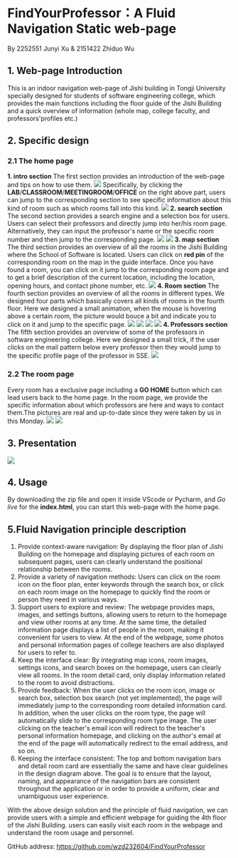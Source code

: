 # FindYourProfessor：A Fluid Navigation Static web-page
By 2252551 Junyi Xu & 2151422 Zhiduo Wu

## 1. Web-page Introduction
This is an indoor navigation web-page of Jishi building in Tongji University specially designed for students of software engineering college, which provides the main functions including the floor guide of the Jishi Building and a quick overview of information (whole map, college faculty, and professors'profiles etc.)
## 2. Specific design
### 2.1 The home page
**1. intro section**
The first section provides an introduction of the web-page and tips on how to use them. 
![](/report/image.png)
Specifically, by clicking the **LAB**/**CLASSROOM**/**MEETINGROOM**/**OFFICE** on the right above part, users can jump to the corresponding section to see specific information about this kind of room such as which rooms fall into this kind.
![](/report/7a41daef59352c29e21399ee930d0ac.png)
**2. search section**
The second section provides a search engine and a selection box for users. Users can select their professors and directly jump into her/his room page. Alternatively, they can input the professor's name or the specific room number and then jump to the corresponding page.
![](/report/image-1.png)
![](/report/image-2.png)
**3. map section**
The third section provides an overview of all the rooms in the Jishi Building where the School of Software is located. Users can click on **red pin** of the corresponding room on the map in the guide interface. Once you have found a room, you can click on it jump to the corresponding room page and to get a brief description of the current location, including the location, opening hours, and contact phone number, etc. 
![](/report/image-3.png)
**4. Room section**
The fourth section provides an overview of all the rooms in different types. We designed four parts which basically covers all kinds of rooms in the fourth floor. Here we designed a small animation, when the mouse is hovering above a certain room, the picture would bouce a bit and indicate you to click on it and jump to the specific page. 
![](/report/image-4.png)
![](/report/image-5.png)
![](/report/image-6.png)
![](/report/image-7.png)
**4. Professors section**
The fifth section provides an overview of some of the professors in software engineering college. Here we designed a small trick, if the user clicks on the mail pattern below every professor then they would jump to the specific profile page of the professor in SSE.
![](/report/image-8.png)
### 2.2 The room page
Every room has a exclusive page including a **GO HOME** button which can lead users back to the home page. In the room page, we provide the specific information about which professors are here and ways to contact them.The pictures are real and up-to-date since they were taken by us in this Monday.
![](/report/image-9.png)
![](/report/image-10.png)
## 3. Presentation
![](/report/1.gif)
## 4. Usage
By downloading the zip file and open it inside VScode or Pycharm, and *Go live* for the **index.html**, you can start this web-page with the home page.
## 5.Fluid Navigation principle description
1. Provide context-aware navigation: By displaying the floor plan of Jishi Building on the homepage and displaying pictures of each room on subsequent pages, users can clearly understand the positional relationship between the rooms.
2. Provide a variety of navigation methods: Users can click on the room icon on the floor plan, enter keywords through the search box, or click on each room image on the homepage to quickly find the room or person they need in various ways.
3. Support users to explore and review: The webpage provides maps, images, and settings buttons, allowing users to return to the homepage and view other rooms at any time. At the same time, the detailed information page displays a list of people in the room, making it convenient for users to view. At the end of the webpage, some photos and personal information pages of college teachers are also displayed for users to refer to.
4. Keep the interface clear: By integrating map icons, room images, settings icons, and search boxes on the homepage, users can clearly view all rooms. In the room detail card, only display information related to the room to avoid distractions.
5. Provide feedback: When the user clicks on the room icon, image or search box, selection box search (not yet implemented), the page will immediately jump to the corresponding room detailed information card. In addition, when the user clicks on the room type, the page will automatically slide to the corresponding room type image. The user clicking on the teacher's email icon will redirect to the teacher's personal information homepage, and clicking on the author's email at the end of the page will automatically redirect to the email address, and so on.
6. Keeping the interface consistent: The top and bottom navigation bars and detail room card are essentially the same and have clear guidelines in the design diagram above. The goal is to ensure that the layout, naming, and appearance of the navigation bars are consistent throughout the application or in order to provide a uniform, clear and unambiguous user experience.

   
With the above design solution and the principle of fluid navigation, we can provide users with a simple and efficient webpage for guiding the 4th floor of the Jishi Building. users can easily visit each room in the webpage and understand the room usage and personnel.

GitHub address: https://github.com/wzd232604/FindYourProfessor
